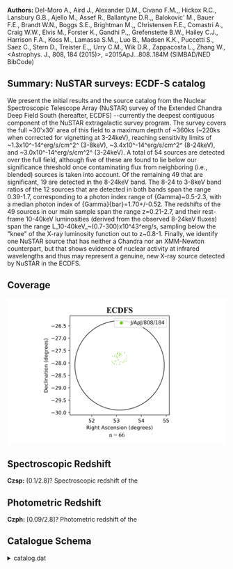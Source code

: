 **Authors:** Del-Moro A., Aird J., Alexander D.M., Civano F.M.,, Hickox R.C., Lansbury G.B., Ajello M., Assef R., Ballantyne D.R.,, Balokovic' M., Bauer F.E., Brandt W.N., Boggs S.E., Brightman M.,, Christensen F.E., Comastri A., Craig W.W., Elvis M., Forster K., Gandhi P.,, Grefenstette B.W., Hailey C.J., Harrison F.A., Koss M., Lamassa S.M.,, Luo B., Madsen K.K., Puccetti S., Saez C., Stern D., Treister E.,, Urry C.M., Wik D.R., Zappacosta L., Zhang W., <Astrophys. J., 808, 184 (2015)>, =2015ApJ...808..184M (SIMBAD/NED BibCode)

## Summary: NuSTAR surveys: ECDF-S catalog 

We present the initial results and the source catalog from the Nuclear Spectroscopic Telescope Array (NuSTAR) survey of the Extended Chandra Deep Field South (hereafter, ECDFS) --currently the deepest contiguous component of the NuSTAR extragalactic survey program. The survey covers the full ~30'x30' area of this field to a maximum depth of ~360ks (~220ks when corrected for vignetting at 3-24keV), reaching sensitivity limits of ~1.3x10^-14^erg/s/cm^2^ (3-8keV), ~3.4x10^-14^erg/s/cm^2^ (8-24keV), and ~3.0x10^-14^erg/s/cm^2^ (3-24keV). A total of 54 sources are detected over the full field, although five of these are found to lie below our significance threshold once contaminating flux from neighboring (i.e., blended) sources is taken into account. Of the remaining 49 that are significant, 19 are detected in the 8-24keV band. The 8-24 to 3-8keV band ratios of the 12 sources that are detected in both bands span the range 0.39-1.7, corresponding to a photon index range of {Gamma}~0.5-2.3, with a median photon index of {Gamma}{bar}=1.70+/-0.52. The redshifts of the 49 sources in our main sample span the range z=0.21-2.7, and their rest-frame 10-40keV luminosities (derived from the observed 8-24keV fluxes) span the range L_10-40keV_~(0.7-300)x10^43^erg/s, sampling below the "knee" of the X-ray luminosity function out to z~0.8-1. Finally, we identify one NuSTAR source that has neither a Chandra nor an XMM-Newton counterpart, but that shows evidence of nuclear activity at infrared wavelengths and thus may represent a genuine, new X-ray source detected by NuSTAR in the ECDFS.
## Coverage
![image](https://raw.githubusercontent.com/joshgithubbin/Sherlock-DDF/refs/heads/main/Catalogue%20Plotting/Catalogues/J-ApJ-808-184/Subcatalogues/ECDFS/Plots/fieldcover.png)
## Spectroscopic Redshift 
 
**Czsp:** [0.1/2.8]? Spectroscopic redshift of the 
 

## Photometric Redshift 
 
**Czph:** [0.09/2.8]? Photometric redshift of the 
 

## Catalogue Schema

<details>
<summary>catalog.dat</summary>

| Bytes   | Format   | Units   | Label     | Explanations                                                   |
|:--------|:---------|:--------|:----------|:---------------------------------------------------------------|
| 1- 2    | I2       | ---     | ID        | [1/54] Unique NuSTAR ECDFS survey source                       |
| 4- 9    | A6       | ---     | ---       | [NuSTAR]                                                       |
| 11- 24  | A14      | ---     | NuSTAR    | Name of NuSTAR source (JHHMMSS+DDMM.m)                         |
| 26- 34  | F9.6     | deg     | RAdeg     | [52.8/53.4] Right ascension (J2000)                            |
| 36- 45  | F10.6    | deg     | DEdeg     | [-28.1/-27.5] Declination (J2000)                              |
| 47      | I1       | ---     | Sdet      | [0/1] 1: source is detected                                    |
| 49      | I1       | ---     | Hdet      | [0/1] 1: source is detected                                    |
| 51      | I1       | ---     | Fdet      | [0/1] 1: source is detected                                    |
| 53      | I1       | ---     | Sdet0     | [0/1] 1: source is detected post-deblending                    |
| 55      | I1       | ---     | Hdet0     | [0/1] 1: source is detected post-deblending                    |
| 57      | I1       | ---     | Fdet0     | [0/1] 1: source is detected post-deblending                    |
| 59- 64  | F6.2     | ---     | FPSB      | [-51.3/-0.1] Logarithm of the undeblended                      |
| 66- 71  | F6.2     | ---     | FPHB      | [-23.4/-0.1] Logarithm of the undeblended                      |
| 73- 78  | F6.2     | ---     | FPFB      | [-72.3/-2.2] Logarithm of the undeblended                      |
| 80- 85  | F6.2     | ---     | FPSB0     | [-41.3/-0.1] Logarithm of the deblended false                  |
| 87- 92  | F6.2     | ---     | FPHB0     | [-20.7/-0.1] Logarithm of the deblended false                  |
| 94- 99  | F6.2     | ---     | FPFB0     | [-59.8/-0.7] Logarithm of the deblended false                  |
| 101     | I1       | ---     | Sig       | [0/1] 1: the source remains significant                        |
| 103-105 | I3       | ct      | Scts      | [121/818] Total source count in soft band                      |
| 107-108 | I2       | ct      | e_Scts    | [12/30] Scts uncertainty (SB_SRC_CTS_ERR)                      |
| 110-112 | I3       | ct      | BgScts    | [84/433] Background source count in soft band                  |
| 114-116 | I3       | ct      | NScts     | [-8/410] Net source count in soft band                         |
| 118-120 | I3       | ct      | e_NScts   | [-22/30] NScts uncertainty (SB_NET_CTS_ERR)                    |
| 122-124 | I3       | ct      | Hcts      | [130/707] Total source count in hard band                      |
| 126-127 | I2       | ct      | e_Hcts    | [12/28] Hcts uncertainty (HB_SRC_CTS_ERR)                      |
| 129-131 | I3       | ct      | BgHcts    | [105/507] Background source count in hard band                 |
| 133-135 | I3       | ct      | NHcts     | [-2/222] Net source count in hard band                         |
| 137-139 | I3       | ct      | e_NHcts   | [-24/28] NHcts uncertainty (HB_NET_CTS_ERR)                    |
| 141-144 | I4       | ct      | Fcts      | [251/1508] Total source count in full band                     |
| 146-147 | I2       | ct      | e_Fcts    | [17/40] Fcts uncertainty (FB_SRC_CTS_ERR)                      |
| 149-151 | I3       | ct      | BgFcts    | [189/940] Background source count in full band                 |
| 153-155 | I3       | ct      | NFcts     | [30/616] Net source count in full band                         |
| 157-159 | I3       | ct      | e_NFcts   | [-32/40] NFcts uncertainty (FB_NET_CTS_ERR)                    |
| 161-163 | I3       | ct      | Scts0     | [121/818] Deblended total source count in                      |
| 165-167 | I3       | ct      | BgScts0   | [84/506] Deblended background source count                     |
| 169-171 | I3       | ct      | NScts0    | [-8/365] Deblended net source count                            |
| 173-175 | I3       | ct      | e_NScts0  | [-27/34] NScts0 uncertainty                                    |
| 177-179 | I3       | ct      | Hcts0     | [130/707] Deblended total source count in                      |
| 181-183 | I3       | ct      | BgHcts0   | [105/547] Deblended background source count                    |
| 185-187 | I3       | ct      | NBcts0    | [-17/198] Deblended net source count                           |
| 189-191 | I3       | ct      | e_NBcts0  | [-29/32] NBcts0 uncertainty                                    |
| 193-196 | I4       | ct      | Fcts0     | [251/1508] Deblended total source count                        |
| 198-201 | I4       | ct      | BgFcts0   | [189/1051] Deblended background source count                   |
| 203-205 | I3       | ct      | NFcts0    | [9/545] Deblended net source count                             |
| 207-209 | I3       | ct      | e_NFcts0  | [-38/46] NFcts0 uncertainty                                    |
| 211-216 | I6       | s       | ExpSB     | [105428/497401] Effective exposure time                        |
| 218-223 | I6       | s       | ExpHB     | [93694/452896] Effective exposure time                         |
| 225-230 | I6       | s       | ExpFB     | [101101/482773] Effective exposure time                        |
| 232-238 | F7.5     | ct/s    | SctR      | [0.0007/0.002] Total count rate in soft band                   |
| 240-246 | F7.5     | ct/s    | e_SctR    | [0/0.0002] SctR uncertainty (SB_SRC_CTRT_ERR)                  |
| 248-254 | F7.5     | ct/s    | BgSctR    | [0.0005/0.002] Background count rate                           |
| 256-263 | F8.5     | ct/s    | NSctR     | [-0.00002/0.001] Net count rate in soft                        |
| 265-272 | F8.5     | ct/s    | e_NSctR   | [-0.0002/0.0002] NSctR uncertainty                             |
| 274-280 | F7.5     | ct/s    | HctR      | [0.0007/0.002] Total count rate                                |
| 282-288 | F7.5     | ct/s    | e_HctR    | [0/0.0002] HctR uncertainty (HB_SRC_CTRT_ERR)                  |
| 290-296 | F7.5     | ct/s    | BgHctR    | [0.0006/0.002] Background count rate                           |
| 298-306 | F9.6     | ct/s    | NHctR     | [/0.000633] Net count rate in hard                             |
| 308-316 | F9.6     | ct/s    | e_NHctR   | [-0.0002/0.0002] NHctR uncertainty                             |
| 318-324 | F7.5     | ct/s    | FctR      | [0.001/0.004] Total count rate                                 |
| 326-332 | F7.5     | ct/s    | e_FctR    | [0/0.0002] FctR uncertainty (FB_SRC_CTRT_ERR)                  |
| 334-340 | F7.5     | ct/s    | BgFctR    | [0.001/0.003] Background count rate                            |
| 342-348 | F7.5     | ct/s    | NFctR     | [0.0001/0.002] Net count rate in                               |
| 350-357 | F8.5     | ct/s    | e_NFctR   | [-0.0002/0.0002] NFctR uncertainty                             |
| 359-366 | F8.5     | ct/s    | NSctR0    | [-0.00002/0.0009] Deblended net count rate                     |
| 368-375 | F8.5     | ct/s    | e_NSctR0  | [-0.0002/0.0002] SctR0 uncertainty                             |
| 377-384 | F8.5     | ct/s    | NHSctR0   | [-0.00004/0.0007] Deblended net count rate                     |
| 386-393 | F8.5     | ct/s    | e_NHSctR0 | [-0.0002/0.0002] NHSctR0 uncertainty                           |
| 395-401 | F7.5     | ct/s    | NFSctR0   | [0/0.002] Deblended net count rate                             |
| 403-410 | F8.5     | ct/s    | e_NFSctR0 | [-0.0002/0.0002] NFSctR0 uncertainty                           |
| 412-416 | F5.2     | ---     | BRav      | [0.1/26.3] Mean band ratio (BR_MEAN) (1)                       |
| 418-421 | F4.2     | ---     | BRmed     | [0.1/5] Median band ratio (BR_MED) (1)                         |
| 423-426 | F4.2     | ---     | BRmod     | [0/2] Mode band ratio (BR_MODE) (1)                            |
| 428-431 | F4.2     | ---     | BRll      | [0/1.2] Band ratio lower limit (BR_LL) (1)                     |
| 433-437 | F5.2     | ---     | BRul      | [0.1/15] Band ratio upper limit (BR_UL) (1)                    |
| 439-442 | F4.2     | ---     | Gamma     | [0.5/2.3] Effective photon index (GAMMA)                       |
| 444-448 | F5.2     | ---     | b_Gamma   | [-7.4/2.8]? Lower limit on Gamma (GAMMA_LL)                    |
| 450-454 | F5.2     | ---     | B_Gamma   | [-7.4/2.8]? Upper limit on Gamma (GAMMA_UL)                    |
| 456-464 | E9.3     | mW/m2   | SFlux     | Derived soft band flux (SB_FLUX)                               |
| 466-474 | E9.3     | mW/m2   | e_SFlux   | [-8.83e-15/] SFlux uncertainty (SB_FLUX_ERR)                   |
| 476-484 | E9.3     | mW/m2   | HFlux     | Derived hard band flux (HB_FLUX)                               |
| 486-494 | E9.3     | mW/m2   | e_HFlux   | [-1.94e-14/] HFlux uncertainty (HB_FLUX_ERR)                   |
| 496-503 | E8.3     | mW/m2   | FFlux     | Derived full band flux (FB_FLUX)                               |
| 505-513 | E9.3     | mW/m2   | e_FFlux   | [-1.53e-14/] FFlux uncertainty (FB_FLUX_ERR)                   |
| 515-523 | E9.3     | mW/m2   | SFlux0    | Derived deblended flux in soft band                            |
| 525-533 | E9.3     | mW/m2   | e_SFlux0  | [-8.83e-15/] SFlux0 uncertainty                                |
| 535-543 | E9.3     | mW/m2   | HFlux0    | Derived deblended flux in hard band                            |
| 545-553 | E9.3     | mW/m2   | e_HFlux0  | [-1.94e-14/] HFlux0 uncertainty                                |
| 555-562 | E8.3     | mW/m2   | FFlux0    | Derived deblended flux in full band                            |
| 564-572 | E9.3     | mW/m2   | e_FFlux0  | [-1.53e-14/] FFlux0 uncertainty                                |
| 574-576 | A3       | ---     | CRef      | Counterpart catalog code (C_REF) (2)                           |
| 578-580 | I3       | ---     | CSeq      | [7/739]? Unique identification number of the                   |
| 582-590 | F9.6     | deg     | RACdeg    | [52.8/53.4]? Counterpart right ascension                       |
| 592-601 | F10.6    | deg     | DECdeg    | [-28.1/-27.5]? Counterpart declination                         |
| 603-607 | F5.2     | arcsec  | CSep      | [1.2/29.4]? Separation between the NuSTAR                      |
| 609-617 | E9.3     | mW/m2   | F3-8keV   | ? 3-8keV Chandra or XMM-Newton flux of the                     |
| 619-627 | E9.3     | mW/m2   | F3-8keVc  | ? Combined 3-8keV or Chandra or XMM-Newton                     |
| 629-633 | F5.3     | ---     | Czsp      | [0.1/2.8]? Spectroscopic redshift of the                       |
| 635-639 | F5.3     | ---     | Czph      | [0.09/2.8]? Photometric redshift of the                        |
| 641-645 | F5.3     | ---     | Cz        | [0.1/2.8]? Adopted redshift (C_ADOPTED_Z)                      |
| 647-655 | E9.3     | [10-7W] | L10-40    | ?=-99 Non-absorption-corrected rest-frame                      |
| 657-665 | E9.3     | [10-7W] | e_L10-40  | [-9.06e+44/]?=-99 L10-40 uncertainty                           |
| 667     | A1       | ---     | n_NuSTAR  | [n] Note on NuSTAR J033202-2746.7 (NOTES) (3)                  |
| 8-24    | to       | 3-8keV  | band      | ratios output by the BEHR algorithm. Because this              |
| 05      | =        | Lehmer  | et        | al. 2005, J/ApJS/161/21 (<[LBA2005] NNN> in Simbad)            |
| 13      | =        | Ranalli | et        | al. 2013, J/A+A/555/A42 (<XMMCDFS JHHMMSS.s+DDMMSS> in Simbad) |
| 11      | =        | Xue     | et        | al. 2011, J/ApJS/195/10 (<[XLB2011] NNN> in Simbad)            |
| 8       | in       | Del     | Moro      | et al. (2014ApJ...786...16D)                                   |

**Note**: 8-24 to 3-8keV band ratios output by the BEHR algorithm. Because this
    algorithm is a Bayesian estimator, it calculates the band ratio probability
    distribution function and provides the mean, median, mode, and upper and
    lower 68th percentiles, which we report here.
Note (2): Counterpart catalog code as follows:
 L05 = Lehmer et al. 2005, J/ApJS/161/21 (<[LBA2005] NNN> in Simbad)
 R13 = Ranalli et al. 2013, J/A+A/555/A42 (<XMMCDFS JHHMMSS.s+DDMMSS> in Simbad)
 X11 = Xue et al. 2011, J/ApJS/195/10 (<[XLB2011] NNN> in Simbad)
Note (3):
   n = NuSTAR J033202-2746.8 in Del Moro et al. (2014ApJ...786...16D)

</details>
